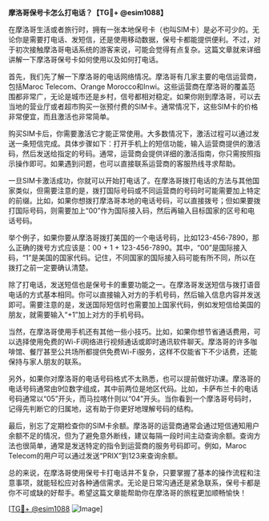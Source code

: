 **摩洛哥保号卡怎么打电话？【TG💪+ @esim1088】**

在摩洛哥生活或者旅行时，拥有一张本地保号卡（也叫SIM卡）是必不可少的。无论你是需要打电话、发短信，还是使用移动数据，保号卡都能提供便利。不过，对于初次接触摩洛哥电话系统的游客来说，可能会觉得有点复杂。这篇文章就来详细讲解一下摩洛哥保号卡如何使用以及如何打电话。

首先，我们先了解一下摩洛哥的电话网络情况。摩洛哥有几家主要的电信运营商，包括Maroc Telecom、Orange Morocco和Inwi。这些运营商在摩洛哥的覆盖范围都非常广，无论是城市还是乡村，信号都相对稳定。如果你刚到摩洛哥，可以去当地的营业厅或者超市购买一张预付费的SIM卡。通常情况下，这些SIM卡的价格非常便宜，而且激活也非常简单。

购买SIM卡后，你需要激活它才能正常使用。大多数情况下，激活过程可以通过发送一条短信完成。具体步骤如下：打开手机上的短信功能，输入运营商提供的激活码，然后发送给指定的号码。通常，运营商会提供详细的激活指南，你只需按照指示操作即可。如果遇到问题，也可以直接联系运营商的客服热线寻求帮助。

一旦SIM卡激活成功，你就可以开始打电话了。在摩洛哥拨打电话的方法与其他国家类似，但需要注意的是，拨打国际号码或不同运营商的号码时可能需要加上特定的前缀。比如，如果你想拨打摩洛哥本地的电话号码，可以直接拨号；但如果要拨打国际号码，则需要加上“00”作为国际接入码，然后再输入目标国家的区号和电话号码。

举个例子，如果你要从摩洛哥拨打美国的一个电话号码，比如123-456-7890，那么正确的拨号方式应该是：00 + 1 + 123-456-7890。其中，“00”是国际接入码，“1”是美国的国家代码。记住，不同国家的国际接入码可能有所不同，所以在拨打之前一定要确认清楚。

除了打电话，发送短信也是保号卡的重要功能之一。在摩洛哥发送短信与拨打语音电话的方式基本相同。你可以直接输入对方的手机号码，然后输入信息内容并发送即可。需要注意的是，发送国际短信时也需要加上国家代码，例如发短信给美国的朋友，就需要输入“+1”加上对方的手机号码。

当然，在摩洛哥使用手机还有其他一些小技巧。比如，如果你想节省通话费用，可以选择使用免费的Wi-Fi网络进行视频通话或即时通讯软件聊天。摩洛哥的许多咖啡馆、餐厅甚至公共场所都提供免费Wi-Fi服务，这样不仅能省下不少话费，还能保持与家人朋友的联系。

另外，如果你对摩洛哥的电话号码格式不太熟悉，也可以提前做好功课。摩洛哥的电话号码通常由9位数字组成，其中前两位是地区代码。比如，卡萨布兰卡的电话号码通常以“05”开头，而马拉喀什则以“04”开头。当你看到一个摩洛哥号码时，记得先判断它的归属地，这有助于你更好地理解号码的结构。

最后，别忘了定期检查你的SIM卡余额。摩洛哥的运营商通常会通过短信通知用户余额不足的情况，但为了避免意外断线，建议每隔一段时间主动查询余额。查询方法也很简单，通常是发送特定的指令到运营商的服务号码即可。例如，Maroc Telecom的用户可以通过发送“PRIX”到123来查询余额。

总的来说，在摩洛哥使用保号卡打电话并不复杂，只要掌握了基本的操作流程和注意事项，就能轻松应对各种通信需求。无论是日常沟通还是紧急联系，保号卡都是你不可或缺的好帮手。希望这篇文章能帮助你在摩洛哥的旅程更加顺畅愉快！

[[TG💪+ @esim1088](https://t.me/s/esim1088) ![Image](https://i.postimg.cc/4NQfJmqS/Snipaste-2025-05-13-00-14-12.png)]